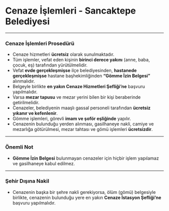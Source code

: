 # Cenaze İşlemleri - Sancaktepe Belediyesi

---

### **Cenaze İşlemleri Prosedürü**
- Cenaze hizmetleri **ücretsiz** olarak sunulmaktadır.
- Tüm işlemler, vefat eden kişinin **birinci derece yakını** (anne, baba, çocuk, eş) tarafından yürütülmelidir.
- Vefat **evde gerçekleşmişse** ilçe belediyesinden, **hastanede gerçekleşmişse** hastane başhekimliğinden **“Gömme İzin Belgesi”** alınmalıdır.
- Belgeyle birlikte **en yakın Cenaze Hizmetleri Şefliği’ne** başvuru yapılmalıdır.
- Varsa **mezar tapusu** ve mezar yerini bilen bir kişi beraberinde getirilmelidir.
- Cenazeler, belediyenin maaşlı gassal personeli tarafından **ücretsiz yıkanır ve kefenlenir**.
- Gömme işlemleri, görevli **imam ve şoför eşliğinde** yapılır.
- Cenazenin bulunduğu yerden alınması, gasilhaneye nakli, camiye ve mezarlığa götürülmesi, mezar tahtası ve gömü işlemleri **ücretsizdir**.

---

### **Önemli Not**
- **Gömme İzin Belgesi** bulunmayan cenazeler için hiçbir işlem yapılamaz ve gasilhaneye kabul edilmez.

---

### **Şehir Dışına Nakil**
- Cenazenin başka bir şehre nakli gerekiyorsa, ölüm (gömü) belgesiyle birlikte, cenazenin bulunduğu yere en yakın **Cenaze İstasyon Şefliği’ne** başvuru yapılmalıdır.
